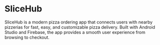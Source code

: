# SliceHub
SliceHub is a modern pizza ordering app that connects users with nearby pizzerias for fast, easy, and customizable pizza delivery. Built with Android Studio and Firebase, the app provides a smooth user experience from browsing to checkout.
